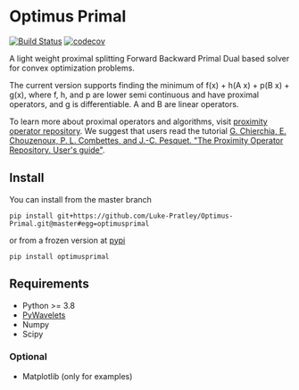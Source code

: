 # Optimus Primal
[![Build Status](https://app.travis-ci.com/Luke-Pratley/Optimus-Primal.svg?branch=master)](https://app.travis-ci.com/Luke-Pratley/Optimus-Primal)
[![codecov](https://codecov.io/gh/Luke-Pratley/Optimus-Primal/branch/master/graph/badge.svg)](https://codecov.io/gh/Luke-Pratley/Optimus-Primal)

A light weight proximal splitting Forward Backward Primal Dual based solver for convex optimization problems. 

The current version supports finding the minimum of f(x) + h(A x) + p(B x) + g(x), where f, h, and p are lower semi continuous and have proximal operators, and g is differentiable. A and B are linear operators.

To learn more about proximal operators and algorithms, visit [proximity operator repository](http://proximity-operator.net/index.html). We suggest that users read the tutorial [G. Chierchia, E. Chouzenoux, P. L. Combettes, and J.-C. Pesquet. "The Proximity Operator Repository. User's guide"](http://proximity-operator.net/download/guide.pdf).

## Install
You can install from the master branch
```
pip install git+https://github.com/Luke-Pratley/Optimus-Primal.git@master#egg=optimusprimal
```
or from a frozen version at [pypi](https://pypi.org/project/optimusprimal/)
```
pip install optimusprimal
```

## Requirements
- Python >= 3.8
- [PyWavelets](https://pywavelets.readthedocs.io/en/latest/)
- Numpy
- Scipy
### Optional
- Matplotlib (only for examples)

